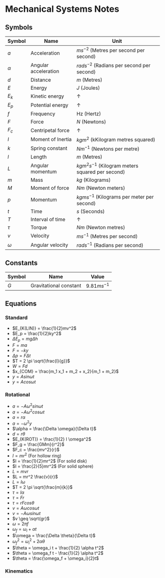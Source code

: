 # Mechanical Systems Notes
## Symbols
|Symbol|Name|Unit|
|---|---|---|
|$a$|Acceleration|$ms^{-2}$ (Metres per second per second)|
|$\alpha$|Angular acceleration|$rads^{-2}$ (Radians per second per second)|
|$d$|Distance|$m$ (Metres)|
|$E$|Energy|$J$ (Joules)|
|$E_k$|Kinetic energy|&uarr;
|$E_p$|Potential energy|&uarr;
|$f$|Frequency|Hz (Hertz)|
|$F$|Force|$N$ (Newtons)|
|$F_c$|Centripetal force| &uarr;
|$I$|Moment of Inertia|$kgm^2$ (kKilogram metres squared)|
|$k$|Spring constant|$Nm^{-1}$ (Newtons per metre)|
|$l$|Length|$m$ (Metres)|
|$L$|Angular momentum|$kgm^2s^{-1}$ (Kilogram meters squared per second)|
|$m$|Mass|$kg$ (Kilograms)|
|$M$|Moment of force|$Nm$ (Newton meters)|
|$p$|Momentum|$kgms^{-1}$ (Kilograms per meter per second)|
|$t$|Time|$s$ (Seconds)|
|$T$|Interval of time|&uarr;
|$\tau$|Torque|$Nm$ (Newton metres)|
|$v$|Velocity|$ms^{-1}$ (Metres per second)|
|$\omega$|Angular velocity|$rads^{-1}$ (Radians per second)|




## Constants
|Symbol|Name|Value|
|---|---|---|
|$G$|Gravitational constant|$9.81ms^{-1}$|


## Equations
### Standard
- $E_{K(LIN)} = \frac{1}{2}mv^2$
- $E_p = \frac{1}{2}ky^2$
- $\Delta E_p = mg \Delta h$
- $F = ma$
- $F = -ky$
- $\Delta p = F \Delta t$
- $T = 2 \pi \sqrt{\frac{l}{g}}$
- $W = Fd$
- $x_{COM} = \frac{m_1 x_1 + m_2 + x_2}{m_1 + m_2}$
- $y = A sin \omega t$
- $y = A cos \omega t$

### Rotational
- $a = -A \omega^2 sin \omega t$
- $a = -A \omega^2 cos \omega t$
- $a = r \alpha$
- $a = - \omega^2 y$
- $\alpha = \frac{\Delta \omega}{\Delta t}$
- $d = r\theta$
- $E_{K(ROT)} = \frac{1}{2} I \omega^2$
- $F_g = \frac{GMm}{r^2}$
- $F_c = \frac{mv^2}{r}$
- $I = mr^2$ (For hollow ring)
- $I = \frac{1}{2}mr^2$ (For solid disk)
- $I = \frac{2}{5}mr^2$ (For solid sphere)
- $L = mvr$
- $L = mr^2 \frac{v}{r}$
- $L = I \omega$
- $T = 2 \pi \sqrt{\frac{m}{k}}$
- $\tau = I\alpha$
- $\tau = Fr$
- $\tau = r F cos \theta$
- $v = A \omega cos \omega t$
- $v = -A \omega sin \omega t$
- $v \geq \sqrt{gr}$
- $\omega = 2 \pi f$
- $\omega_f = \omega_i + \alpha t$
- $\omega = \frac{\Delta \theta}{\Delta t}$
- $\omega_f^2 = \omega_i^2 + 2 \alpha \theta$
- $\theta = \omega_i t + \frac{1}{2} \alpha t^2$
- $\theta = \omega_f t - \frac{1}{2} \alpha t^2$
- $\theta = \frac{\omega_f + \omega_i}{2}t$

### Kinematics


